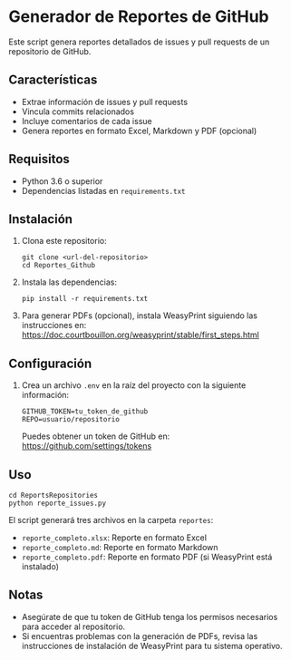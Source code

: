 # Generador de Reportes de GitHub

Este script genera reportes detallados de issues y pull requests de un repositorio de GitHub.

## Características

- Extrae información de issues y pull requests
- Vincula commits relacionados
- Incluye comentarios de cada issue
- Genera reportes en formato Excel, Markdown y PDF (opcional)

## Requisitos

- Python 3.6 o superior
- Dependencias listadas en `requirements.txt`

## Instalación

1. Clona este repositorio:

   ```
   git clone <url-del-repositorio>
   cd Reportes_Github
   ```

2. Instala las dependencias:

   ```
   pip install -r requirements.txt
   ```

3. Para generar PDFs (opcional), instala WeasyPrint siguiendo las instrucciones en:
   https://doc.courtbouillon.org/weasyprint/stable/first_steps.html

## Configuración

1. Crea un archivo `.env` en la raíz del proyecto con la siguiente información:

   ```
   GITHUB_TOKEN=tu_token_de_github
   REPO=usuario/repositorio
   ```

   Puedes obtener un token de GitHub en: https://github.com/settings/tokens

## Uso

```
cd ReportsRepositories
python reporte_issues.py
```

El script generará tres archivos en la carpeta `reportes`:

- `reporte_completo.xlsx`: Reporte en formato Excel
- `reporte_completo.md`: Reporte en formato Markdown
- `reporte_completo.pdf`: Reporte en formato PDF (si WeasyPrint está instalado)

## Notas

- Asegúrate de que tu token de GitHub tenga los permisos necesarios para acceder al repositorio.
- Si encuentras problemas con la generación de PDFs, revisa las instrucciones de instalación de WeasyPrint para tu sistema operativo.
